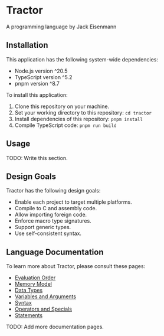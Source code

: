 
# Tractor

A programming language by Jack Eisenmann

## Installation

This application has the following system-wide dependencies:

* Node.js version ^20.5
* TypeScript version ^5.2
* pnpm version ^8.7

To install this application:

1. Clone this repository on your machine.
1. Set your working directory to this repository: `cd tractor`
1. Install dependencies of this repository: `pnpm install`
1. Compile TypeScript code: `pnpm run build`

## Usage

TODO: Write this section.

## Design Goals

Tractor has the following design goals:

* Enable each project to target multiple platforms.
* Compile to C and assembly code.
* Allow importing foreign code.
* Enforce macro type signatures.
* Support generic types.
* Use self-consistent syntax.

## Language Documentation

To learn more about Tractor, please consult these pages:

* [Evaluation Order](languageDocumentation/evaluation.md)
* [Memory Model](languageDocumentation/memory.md)
* [Data Types](languageDocumentation/types.md)
* [Variables and Arguments](languageDocumentation/variables.md)
* [Syntax](languageDocumentation/syntax.md)
* [Operators and Specials](languageDocumentation/operators.md)
* [Statements](languageDocumentation/statements.md)

TODO: Add more documentation pages.


